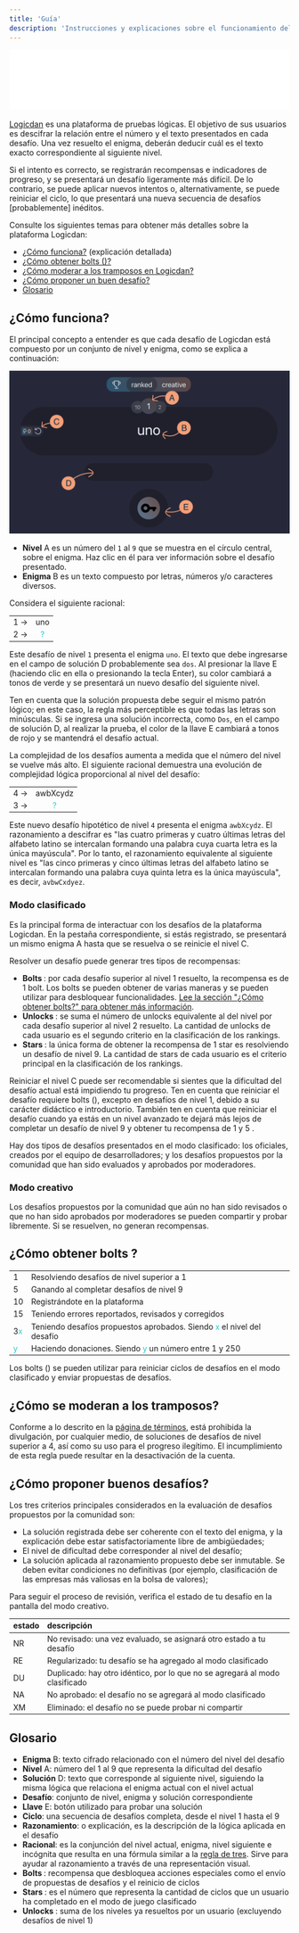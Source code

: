 ```yaml
---
title: 'Guía'
description: 'Instrucciones y explicaciones sobre el funcionamiento del sitio logicdan.com'
---
```


[![logo](../assets/logicdan_logo.svg "Logo de Logicdan")](https://logicdan.com)

[Logicdan](https://logicdan.com) es una plataforma de pruebas lógicas. El objetivo de sus usuarios es descifrar la relación entre el número y el texto presentados en cada desafío. Una vez resuelto el enigma, deberán deducir cuál es el texto exacto correspondiente al siguiente nivel.

Si el intento es correcto, se registrarán recompensas e indicadores de progreso, y se presentará un desafío ligeramente más difícil. De lo contrario, se puede aplicar nuevos intentos o, alternativamente, se puede reiniciar el ciclo, lo que presentará una nueva secuencia de desafíos [probablemente] inéditos.

Consulte los siguientes temas para obtener más detalles sobre la plataforma Logicdan:

- [¿Cómo funciona?](#how-it-works) (explicación detallada)
- [¿Cómo obtener bolts (<span class="bolt"></span>)?](#how-to-get-bolts)
- [¿Cómo moderar a los tramposos en Logicdan?](#how-cheaters-are-moderated)
- [¿Cómo proponer un buen desafío?](#how-to-propose-good-challenges)
- [Glosario](#glossary)

## <a name="how-it-works"></a>¿Cómo funciona?

El principal concepto a entender es que cada desafío de Logicdan está compuesto por un conjunto de nivel y enigma, como se explica a continuación:

<img class="print-screen" src="../assets/logicdan-screen.png" alt="logicdan printscreen">

- **Nivel** <span class="screen-index">A</span> es un número del `1` al `9` que se muestra en el círculo central, sobre el enigma. Haz clic en él para ver información sobre el desafío presentado.
- **Enigma** <span class="screen-index">B</span> es un texto compuesto por letras, números y/o caracteres diversos.

Considera el siguiente racional:

|   |   |
|---|:-:|
| 1 →|uno|
| 2 →| 	<font color=#26c9d1>?</font> |

Este desafío de nivel `1` presenta el enigma `uno`. El texto que debe ingresarse en el campo de solución <span class="screen-index">D</span> probablemente sea `dos`. Al presionar la llave <span class="screen-index">E</span> (haciendo clic en ella o presionando la tecla Enter), su color cambiará a tonos de verde y se presentará un nuevo desafío del siguiente nivel.

Ten en cuenta que la solución propuesta debe seguir el mismo patrón lógico; en este caso, la regla más perceptible es que todas las letras son minúsculas. Si se ingresa una solución incorrecta, como `Dos`, en el campo de solución <span class="screen-index">D</span>, al realizar la prueba, el color de la llave <span class="screen-index">E</span> cambiará a tonos de rojo y se mantendrá el desafío actual.

La complejidad de los desafíos aumenta a medida que el número del nivel se vuelve más alto. El siguiente racional demuestra una evolución de complejidad lógica proporcional al nivel del desafío:

|   |   |
|---|:-:|
| 4 →|awbXcydz|
| 3 →| 	<font color=#26c9d1>?</font> |

Este nuevo desafío hipotético de nivel `4` presenta el enigma `awbXcydz`. El razonamiento a descifrar es "las cuatro primeras y cuatro últimas letras del alfabeto latino se intercalan formando una palabra cuya cuarta letra es la única mayúscula". Por lo tanto, el razonamiento equivalente al siguiente nivel es "las cinco primeras y cinco últimas letras del alfabeto latino se intercalan formando una palabra cuya quinta letra es la única mayúscula", es decir, `avbwCxdyez`.

### Modo clasificado

Es la principal forma de interactuar con los desafíos de la plataforma Logicdan. En la pestaña correspondiente, si estás registrado, se presentará un mismo enigma <span class="screen-index">A</span> hasta que se resuelva o se reinicie el nivel <span class="screen-index">C</span>.

Resolver un desafío puede generar tres tipos de recompensas:

- **Bolts <span class="bolt"></span>**: por cada desafío superior al nivel 1 resuelto, la recompensa es de 1 bolt. Los bolts se pueden obtener de varias maneras y se pueden utilizar para desbloquear funcionalidades. [Lee la sección "¿Cómo obtener bolts?" para obtener más información](#how-to-get-bolts).
- **Unlocks <span class="unlock"></span>**: se suma el número de unlocks equivalente al del nivel por cada desafío superior al nivel 2 resuelto. La cantidad de unlocks de cada usuario es el segundo criterio en la clasificación de los rankings.
- **Stars <span class="star"></span>**: la única forma de obtener la recompensa de 1 star es resolviendo un desafío de nivel 9. La cantidad de stars de cada usuario es el criterio principal en la clasificación de los rankings.

Reiniciar el nivel <span class="screen-index">C</span> puede ser recomendable si sientes que la dificultad del desafío actual está impidiendo tu progreso. Ten en cuenta que reiniciar el desafío requiere bolts (<span class="bolt"></span>), excepto en desafíos de nivel 1, debido a su carácter didáctico e introductorio. También ten en cuenta que reiniciar el desafío cuando ya estás en un nivel avanzado te dejará más lejos de completar un desafío de nivel 9 y obtener tu recompensa de 1 <span class="star"></span> y 5 <span class="bolt"></span>.

Hay dos tipos de desafíos presentados en el modo clasificado: los oficiales, creados por el equipo de desarrolladores; y los desafíos propuestos por la comunidad que han sido evaluados y aprobados por moderadores.

### Modo creativo

Los desafíos propuestos por la comunidad que aún no han sido revisados o que no han sido aprobados por moderadores se pueden compartir y probar libremente. Si se resuelven, no generan recompensas.

## <a name="how-to-get-bolts"></a>¿Cómo obtener bolts <span class="bolt"></span>?

| | |
|:---|:---|
|1 <span class="bolt"></span>|Resolviendo desafíos de nivel superior a 1|
|5 <span class="bolt"></span>|Ganando <span class="star"></span> al completar desafíos de nivel 9|
|10 <span class="bolt"></span>|Registrándote en la plataforma|
|15 <span class="bolt"></span>|Teniendo errores reportados, revisados y corregidos|
|3<font color=#26c9d1>x</font> <span class="bolt"></span>|Teniendo desafíos propuestos aprobados. Siendo <font color=#26c9d1>x</font> el nivel del desafío|
|<font color=#26c9d1>y</font> <span class="bolt"></span>|Haciendo donaciones. Siendo <font color=#26c9d1>y</font> un número entre 1 y 250|

Los bolts (<span class="bolt"></span>) se pueden utilizar para reiniciar ciclos de desafíos en el modo clasificado y enviar propuestas de desafíos.

## <a name="how-cheaters-are-moderated"></a>¿Cómo se moderan a los tramposos?

Conforme a lo descrito en la [página de términos](/es/terms), está prohibida la divulgación, por cualquier medio, de soluciones de desafíos de nivel superior a 4, así como su uso para el progreso ilegítimo. El incumplimiento de esta regla puede resultar en la desactivación de la cuenta.

## <a name="how-to-propose-good-challenges"></a>¿Cómo proponer buenos desafíos?

Los tres criterios principales considerados en la evaluación de desafíos propuestos por la comunidad son:

- La solución registrada debe ser coherente con el texto del enigma, y la explicación debe estar satisfactoriamente libre de ambigüedades;
- El nivel de dificultad debe corresponder al nivel del desafío;
- La solución aplicada al razonamiento propuesto debe ser inmutable. Se deben evitar condiciones no definitivas (por ejemplo, clasificación de las empresas más valiosas en la bolsa de valores);

Para seguir el proceso de revisión, verifica el estado de tu desafío en la pantalla del modo creativo.

|estado|descripción|
|:---|:---|
|NR|No revisado: una vez evaluado, se asignará otro estado a tu desafío|
|RE|Regularizado: tu desafío se ha agregado al modo clasificado|
|DU|Duplicado: hay otro idéntico, por lo que no se agregará al modo clasificado|
|NA|No aprobado: el desafío no se agregará al modo clasificado|
|XM|Eliminado: el desafío no se puede probar ni compartir|


## <a name="glossary"></a>Glosario

- **Enigma** <span class="screen-index">B</span>: texto cifrado relacionado con el número del nivel del desafío
- **Nivel** <span class="screen-index">A</span>: número del 1 al 9 que representa la dificultad del desafío
- **Solución** <span class="screen-index">D</span>: texto que corresponde al siguiente nivel, siguiendo la misma lógica que relaciona el enigma actual con el nivel actual
- **Desafío**: conjunto de nivel, enigma y solución correspondiente
- **Llave** <span class="screen-index">E</span>: botón utilizado para probar una solución
- **Ciclo**: una secuencia de desafíos completa, desde el nivel 1 hasta el 9
- **Razonamiento**: o explicación, es la descripción de la lógica aplicada en el desafío
- **Racional**: es la conjunción del nivel actual, enigma, nivel siguiente e incógnita que resulta en una fórmula similar a la [regla de tres](https://es.wikipedia.org/wiki/Regla_de_tres). Sirve para ayudar al razonamiento a través de una representación visual.
- **Bolts <span class="bolt"></span>**: recompensa que desbloquea acciones especiales como el envío de propuestas de desafíos y el reinicio de ciclos
- **Stars <span class="star"></span>**: es el número que representa la cantidad de ciclos que un usuario ha completado en el modo de juego clasificado
- **Unlocks <span class="unlock"></span>**: suma de los niveles ya resueltos por un usuario (excluyendo desafíos de nivel 1)
